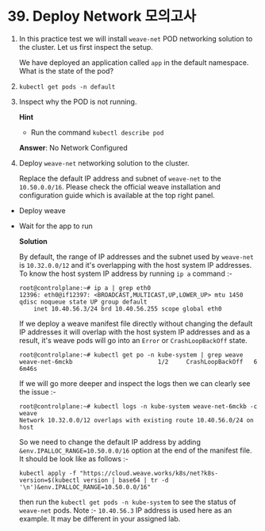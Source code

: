 # 39. Deploy Network 모의고사



1. In this practice test we will install `weave-net` POD networking solution to the cluster. Let us first inspect the setup.

   We have deployed an application called `app` in the default namespace. What is the state of the pod?

2. `kubectl get pods -n default`

3. Inspect why the POD is not running.

   **Hint**

   - Run the command `kubectl describe pod`

   **Answer**: No Network Configured

4. Deploy `weave-net` networking solution to the cluster.

   Replace the default IP address and subnet of `weave-net` to the `10.50.0.0/16`. Please check the official weave installation and configuration guide which is available at the top right panel.

- Deploy weave

- Wait for the app to run

  **Solution**

  By default, the range of IP addresses and the subnet used by `weave-net` is `10.32.0.0/12` and it's overlapping with the host system IP addresses.
  To know the host system IP address by running `ip a` command :-

  ```shell
  root@controlplane:~# ip a | grep eth0
  12396: eth0@if12397: <BROADCAST,MULTICAST,UP,LOWER_UP> mtu 1450 qdisc noqueue state UP group default 
      inet 10.40.56.3/24 brd 10.40.56.255 scope global eth0
  ```

  If we deploy a weave manifest file directly without changing the default IP addresses it will overlap with the host system IP addresses and as a result, it's weave pods will go into an `Error` or `CrashLoopBackOff` state.

  ```shell
  root@controlplane:~# kubectl get po -n kube-system | grep weave
  weave-net-6mckb                        1/2     CrashLoopBackOff   6          6m46s
  ```

  If we will go more deeper and inspect the logs then we can clearly see the issue :-

  ```shell
  root@controlplane:~# kubectl logs -n kube-system weave-net-6mckb -c weave
  Network 10.32.0.0/12 overlaps with existing route 10.40.56.0/24 on host
  ```

  So we need to change the default IP address by adding `&env.IPALLOC_RANGE=10.50.0.0/16` option at the end of the manifest file. It should be look like as follows :-

  ```shell
  kubectl apply -f "https://cloud.weave.works/k8s/net?k8s-version=$(kubectl version | base64 | tr -d '\n')&env.IPALLOC_RANGE=10.50.0.0/16"
  ```

  then run the `kubectl get pods -n kube-system` to see the status of `weave-net` pods.
  Note :- `10.40.56.3` IP address is used here as an example. It may be different in your assigned lab.